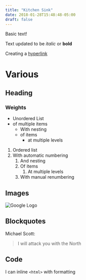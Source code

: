 ```yaml
---
title: "Kitchen Sink"
date: 2018-01-28T15:48:48-05:00
draft: false
---
```


Basic text!

Text updated to be *italic* or **bold**

Creating a [hyperlink](http://www.google.com)

# Various
## Heading
### Weights

* Unordered List
* of multiple items
    * With nesting
    * of items
        * at multiple levels

1. Ordered list
1. With automatic numbering
    1. And nesting
    1. Of items
        1. At multiple levels
    1. With manual renumbering

## Images
![Google Logo](https://www.google.com/images/branding/googlelogo/1x/googlelogo_color_272x92dp.png)

## Blockquotes

Michael Scott:

> I will attack you with the North

## Code

I can inline `<html>` with formatting
